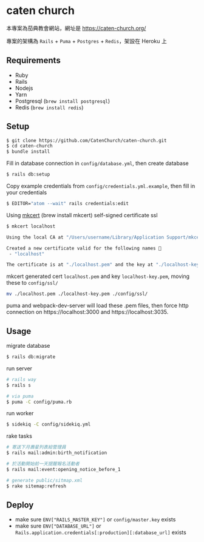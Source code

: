 # caten church

本專案為茄典教會網站，網址是 <https://caten-church.org/>

專案的架構為 `Rails` + `Puma` + `Postgres` + `Redis`，架設在 Heroku 上

## Requirements

- Ruby
- Rails
- Nodejs
- Yarn
- Postgresql (`brew install postgresql`)
- Redis (`brew install redis`)

## Setup

```sh
$ git clone https://github.com/CatenChurch/caten-church.git
$ cd caten-church
$ bundle install
```

Fill in database connection in `config/database.yml`, then create database

```sh
$ rails db:setup
```

Copy example credentials from `config/credentials.yml.example`, then fill in your credentials

```sh
$ EDITOR="atom --wait" rails credentials:edit
```

Using [mkcert](https://github.com/FiloSottile/mkcert) (brew install mkcert) self-signed certificate ssl

```sh
$ mkcert localhost

Using the local CA at "/Users/username/Library/Application Support/mkcert" ✨

Created a new certificate valid for the following names 📜
 - "localhost"

The certificate is at "./localhost.pem" and the key at "./localhost-key.pem" ✅
```

mkcert generated cert `localhost.pem` and key `localhost-key.pem`, moving these to `config/ssl/`


```sh
mv ./localhost.pem ./localhost-key.pem ./config/ssl/
```

puma and webpack-dev-server will load these .pem files, then force http connection on https://localhost:3000 and https://localhost:3035.

## Usage

migrate database

```sh
$ rails db:migrate
```

run server

```sh
# rails way
$ rails s

# via puma
$ puma -C config/puma.rb
```

run worker

```sh
$ sidekiq -C config/sidekiq.yml
```

rake tasks

```sh
# 寄送下月壽星列表給管理員
$ rails mail:admin:birth_notification

# 於活動開始前一天提醒報名活動者
$ rails mail:event:opening_notice_before_1

# generate public/sitmap.xml
$ rake sitemap:refresh
```

## Deploy

 - make sure `ENV["RAILS_MASTER_KEY"]` or `config/master.key` exists
 - make sure `ENV["DATABASE_URL"]` or `Rails.application.credentials[:production][:database_url]` exists
